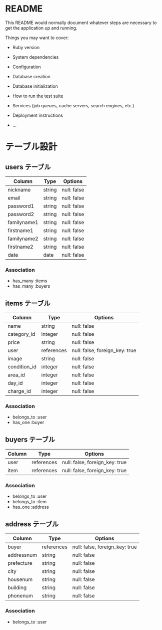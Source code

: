 # README

This README would normally document whatever steps are necessary to get the
application up and running.

Things you may want to cover:

* Ruby version

* System dependencies

* Configuration

* Database creation

* Database initialization

* How to run the test suite

* Services (job queues, cache servers, search engines, etc.)

* Deployment instructions

* ...

# テーブル設計

## users テーブル

| Column      | Type   | Options     |
| ----------- | ------ | ----------- |
| nickname    | string | null: false |
| email       | string | null: false |
| password1   | string | null: false |
| password2   | string | null: false |
| familyname1 | string | null: false |
| firstname1  | string | null: false |
| familyname2 | string | null: false |
| firstname2  | string | null: false |
| date        | date   | null: false |

### Association

- has_many :items
- has_many :buyers


## items テーブル

| Column       | Type       | Options                        |
| ------------ | ---------- | ------------------------------ |
| name         | string     | null: false                    |
| category_id  | integer    | null: false                    |
| price        | string     | null: false                    |
| user         | references | null: false, foreign_key: true |
| image        | string     | null: false                    |
| condition_id | integer    | null: false                    |
| area_id      | integer    | null: false                    |
| day_id       | integer    | null: false                    |
| charge_id    | integer    | null: false                    |

### Association

- belongs_to :user
- has_one :buyer


## buyers テーブル

| Column | Type       | Options                        |
| ------ | ---------- | ------------------------------ |
| user   | references | null: false, foreign_key: true |
| item   | references | null: false, foreign_key: true |

### Association

- belongs_to :user
- belongs_to :item
- has_one :address

## address テーブル

| Column     | Type       | Options                        |
| ---------- | ---------- | ------------------------------ |
| buyer      | references | null: false, foreign_key: true |
| addressnum | string     | null: false                    |
| prefecture | string     | null: false                    |
| city       | string     | null: false                    |
| housenum   | string     | null: false                    |
| building   | string     | null: false                    |
| phonenum   | string     | null: false                    |

### Association

- belongs_to :user

